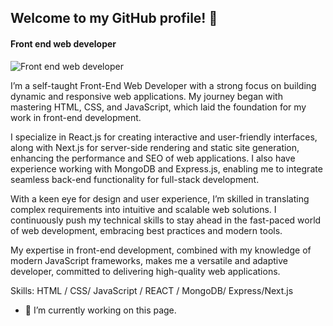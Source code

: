 ## Welcome to my GitHub profile! 🚀
#### Front end web developer
![Front end web developer](https://scontent.fdac27-2.fna.fbcdn.net/v/t39.30808-6/346445735_2222312914634432_6794853400138435137_n.jpg?_nc_cat=106&ccb=1-7&_nc_sid=6ee11a&_nc_ohc=XTdS4_cBAMQQ7kNvgGckPdy&_nc_oc=Adjjkz21hMRd_oAV1Iv9EHDMm3Z4wGxn8Un2JElF2ifKZIVOMPVq_bn-F6Pw9IacL0M&_nc_zt=23&_nc_ht=scontent.fdac27-2.fna&_nc_gid=A0A7BbWhrk4QChPacTCasB-&oh=00_AYBZ9YTY-TkawV0BjdUBamOuNh_bNGBo3wyrfPk-Eczkhg&oe=67B15B48)

I’m a self-taught Front-End Web Developer with a strong focus on building dynamic and responsive web applications. My journey began with mastering HTML, CSS, and JavaScript, which laid the foundation for my work in front-end development.

I specialize in React.js for creating interactive and user-friendly interfaces, along with Next.js for server-side rendering and static site generation, enhancing the performance and SEO of web applications. I also have experience working with MongoDB and Express.js, enabling me to integrate seamless back-end functionality for full-stack development.

With a keen eye for design and user experience, I’m skilled in translating complex requirements into intuitive and scalable web solutions. I continuously push my technical skills to stay ahead in the fast-paced world of web development, embracing best practices and modern tools.

My expertise in front-end development, combined with my knowledge of modern JavaScript frameworks, makes me a versatile and adaptive developer, committed to delivering high-quality web applications.

Skills: <i class="fa-brands fa-html5"></i>  HTML / CSS/ JavaScript / REACT / MongoDB/ Express/Next.js

- 🔭 I’m currently working on this page. 




